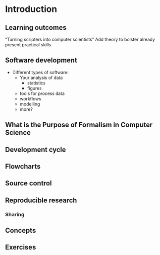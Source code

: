 # Introduction

## Learning outcomes

“Turning scripters into computer scientists”
Add theory to bolster already present practical skills


## Software development

- Different types of software:
  - Your analysis of data
    - statistics
    - figures
  - tools for process data
  - workflows
  - modelling
  - more? 

## What is the Purpose of Formalism in Computer Science

## Development cycle

## Flowcharts

## Source control

## Reproducible research
### Sharing


## Concepts

## Exercises

